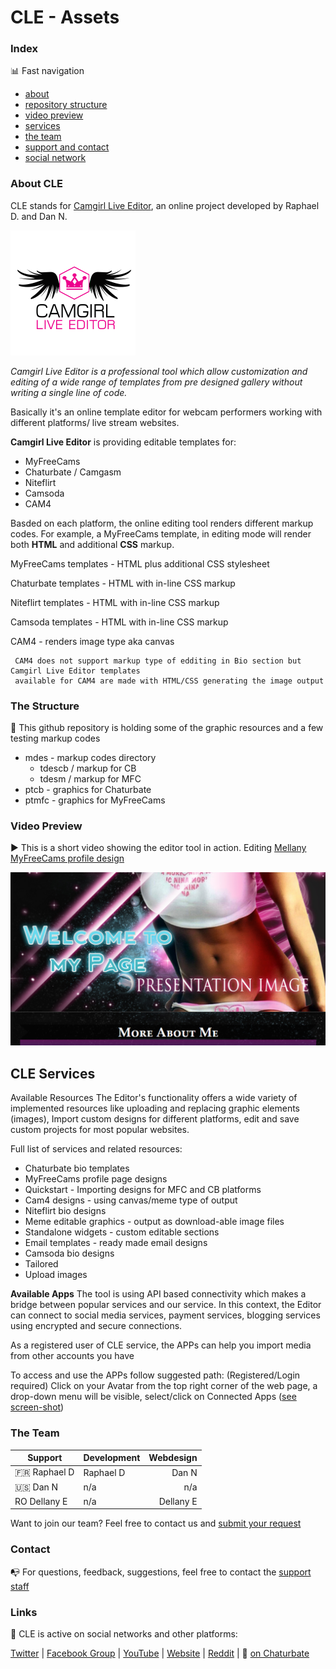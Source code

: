 # CLE - Assets 




### Index

:bar_chart: Fast navigation

* [about](master/README.md#about-cle)
* [repository structure](master/README.md#the-structure)
* [video preview](master/README.md#video-preview)
* [services](master/README.md#cle-services)
* [the team](master/README.md#the-team)
* [support and contact](master/README.md#contact)
* [social network](master/README.md#links)





### About CLE

CLE stands for [Camgirl Live Editor](https://camgirl.xniteproductions.com/cb-profiler/), an online project developed by Raphael D. and Dan N.

![alt text](https://raw.githubusercontent.com/cssmfc/wapio/master/mdes/1a.png "Camgirl Live Editor")

*Camgirl Live Editor is a professional tool which allow customization and editing of a wide range of templates from pre designed gallery without writing a single line of code.*

Basically it's an online template editor for webcam performers working with different platforms/ live stream websites.


**Camgirl Live Editor** is providing editable templates for:

* MyFreeCams
* Chaturbate / Camgasm
* Niteflirt
* Camsoda
* CAM4

Basded on each platform, the online editing tool renders different markup codes.
For example, a MyFreeCams template, in editing mode will render both **HTML** and additional **CSS** markup.

MyFreeCams templates - HTML plus additional CSS stylesheet

Chaturbate templates - HTML with in-line CSS markup

Niteflirt templates - HTML with in-line CSS markup

Camsoda templates - HTML with in-line CSS markup

CAM4 - renders image type aka canvas

     CAM4 does not support markup type of edditing in Bio section but Camgirl Live Editor templates 
     available for CAM4 are made with HTML/CSS generating the image output


### The Structure

:open_file_folder: This github repository is holding some of the graphic resources and a few testing markup codes

* mdes - markup codes directory
  * tdescb  / markup for CB
  * tdesm  / markup for MFC
* ptcb - graphics for Chaturbate
* ptmfc - graphics for MyFreeCams


### Video Preview

:arrow_forward: This is a short video showing the editor tool in action. Editing [Mellany MyFreeCams profile design](https://camgirl.xniteproductions.com/cb-profiler/template/?id=17546)

[![Video](https://raw.githubusercontent.com/cssmfc/wapio/master/mdes/serenity_1.jpg)](https://www.youtube.com/watch?v=T5eep36Cubg)


## CLE Services


Available Resources
The Editor's functionality offers a wide variety of implemented resources like uploading and replacing graphic elements (images), Import custom designs for different platforms, edit and save custom projects for most popular websites.

Full list of services and related resources:

* Chaturbate bio templates
* MyFreeCams profile page designs
* Quickstart - Importing designs for MFC and CB platforms
* Cam4 designs - using canvas/meme type of output
* Niteflirt bio designs
* Meme editable graphics - output as download-able image files
* Standalone widgets - custom editable sections
* Email templates - ready made email designs
* Camsoda bio designs
* Tailored
* Upload images

**Available Apps**
The tool is using API based connectivity which makes a bridge between popular services and our service. In this context, the Editor can connect to social media services, payment services, blogging services using encrypted and secure connections.

As a registered user of CLE service, the APPs can help you import media from other accounts you have

To access and use the APPs follow suggested path:
(Registered/Login required) Click on your Avatar from the top right corner of the web page, a drop-down menu will be visible, select/click on Connected Apps ([see screen-shot](https://raw.githubusercontent.com/cssmfc/wapio/master/mdes/cleditor%2Bapps%2Baccess.jpeg))

### The Team

| Support        | Development           | Webdesign  |
| ------------- |:-------------| -----:|
| :fr: Raphael D      | Raphael D | Dan N |
| :us: Dan N      | n/a      |   n/a |
| RO Dellany E | n/a      |    Dellany E |

Want to join our team? Feel free to contact us and [submit your request](https://camgirl.xniteproductions.com/cb-profiler/jobs/)


### Contact

:mailbox_with_no_mail: For questions, feedback, suggestions, feel free to contact the [support staff](https://camgirl.xniteproductions.com/cb-profiler/contact/) 


### Links 

:link: CLE is active on social networks and other platforms:

[Twitter](https://www.twitter.com/CSSMFC) | [Facebook Group](https://www.facebook.com/groups/xniteproductions/) | [YouTube](https://www.youtube.com/channel/UCbJQMNUNpK1Pt-uGyOq7iQw) | [Website](https://camgirl.xniteproductions.com/cb-profiler/) | [Reddit](https://www.reddit.com/r/CamgirlLiveEditor/) | :underage: [on Chaturbate](https://chaturbate.com/redglove/)
